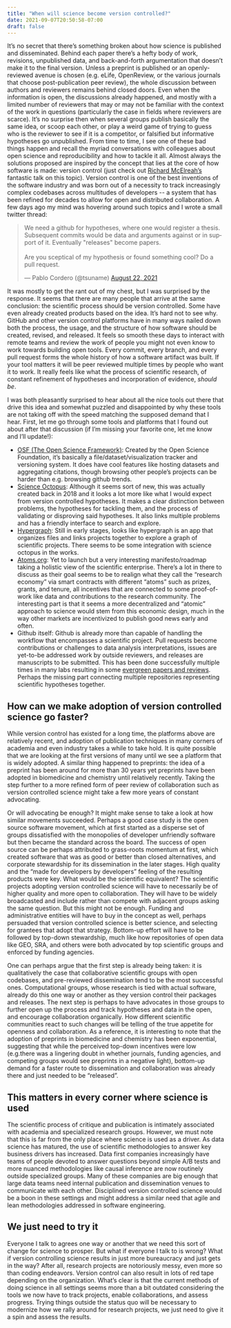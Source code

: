 ```yaml
---
title: "When will science become version controlled?"
date: 2021-09-07T20:50:58-07:00
draft: false
---
```


It’s no secret that there’s something broken about how science is published and disseminated. Behind each paper there’s a hefty body of work, revisions, unpublished data, and back-and-forth argumentation that doesn’t make it to the final version. Unless a preprint is published or an openly-reviewed avenue is chosen (e.g. eLife, OpenReview, or the various journals that choose post-publication peer review), the whole discussion between authors and reviewers remains behind closed doors. Even when the information is open, the discussions already happened, and mostly with a limited number of reviewers that may or may not be familiar with the context of the work in questions (particularly the case in fields where reviewers are scarce). It’s no surprise then when several groups publish basically the same idea, or scoop each other, or play a weird game of trying to guess who is the reviewer to see if it is a competitor, or falsified but informative hypotheses go unpublished. From time to time, I see one of these bad things happen and recall the myriad conversations with colleagues about open science and reproducibility and how to tackle it all. Almost always the solutions proposed are inspired by the concept that lies at the core of how software is made: version control (just check out [Richard McElreah’s](https://www.youtube.com/watch?v=zwRdO9_GGhY&t=21s) fantastic talk on this topic). Version control is one of the best inventions of the software industry and was born out of a necessity to track increasingly complex codebases across multitudes of developers -- a system that has been refined for decades to allow for open and distributed collaboration. A few days ago my mind was hovering around such topics and I wrote a small twitter thread:

<blockquote class="twitter-tweet"><p lang="en" dir="ltr">We need a github for hypotheses, where one would register a thesis. Subsequent commits would be data and arguments against or in support of it. Eventually &quot;releases&quot; become papers.<br><br>Are you sceptical of my hypothesis or found something cool? Do a pull request.</p>&mdash; Pablo Cordero (@tsuname) <a href="https://twitter.com/tsuname/status/1429293053756379139?ref_src=twsrc%5Etfw">August 22, 2021</a></blockquote> <script async src="https://platform.twitter.com/widgets.js" charset="utf-8"></script>

It was mostly to get the rant out of my chest, but I was surprised by the response. It seems that there are many people that arrive at the same conclusion: the scientific process should be version controlled. Some have even already created products based on the idea. It’s hard not to see why. GitHub and other version control platforms have in many ways nailed down both the process, the usage, and the structure of how software should be created, revised, and released. It feels so smooth these days to interact with remote teams and review the work of people you might not even know to work towards building open tools. Every commit, every branch, and every pull request forms the whole history of how a software artifact was built. If your tool matters it will be peer reviewed multiple times by people who want it to work. It really feels like what the process of scientific research, of constant refinement of hypotheses and incorporation of evidence, *should be*.

I was both pleasantly surprised to hear about all the nice tools out there that drive this idea and somewhat puzzled and disappointed by why these tools are not taking off with the speed matching the supposed demand that I hear. First, let me go through some tools and platforms that I found out about after that discussion (if I’m missing your favorite one, let me know and I’ll update!):

* [OSF (The Open Science Framework)](https://osf.io/): Created by the Open Science Foundation, it’s basically a file/dataset/visualization tracker and versioning system. It does have cool features like hosting datasets and aggregating citations, though browsing other people’s projects can be harder than e.g. browsing github trends.
* [Science Octopus](https://science-octopus.org/): Although it seems sort of new, this was actually created back in 2018 and it looks a lot more like what I would expect from version controlled hypotheses. It makes a clear distinction between problems, the hypotheses for tackling them, and the process of validating or disproving said hypotheses. It also links multiple problems and has a friendly interface to search and explore.
* [Hypergraph](https://hypergraph.xyz/): Still in early stages, looks like hypergraph is an app that organizes files and links projects together to explore a graph of scientific projects. There seems to be some integration with science octopus in the works.
* [Atoms.org](https://atoms.org/scientiae#magna-carta-scientiae): Yet to launch but a very interesting manifesto/roadmap taking a holistic view of the scientific enterprise. There’s a lot in there to discuss as their goal seems to be to realign what they call the “research economy” via smart contracts with different “atoms” such as prizes, grants, and tenure, all incentives that are connected to some proof-of-work like data and contributions to the research community. The interesting part is that it seems a more decentralized and “atomic” approach to science would stem from this economic design, much in the way other markets are incentivized to publish good news early and often.
* Github itself: Github is already more than capable of handling the workflow that encompasses a scientific project. Pull requests become contributions or challenges to data analysis interpretations, issues are yet-to-be addressed work by outside reviewers, and releases are manuscripts to be submitted. This has been done successfully multiple times in many labs resulting in some [evergreen papers and reviews](https://github.com/greenelab/deep-review). Perhaps the missing part connecting multiple repositories representing scientific hypotheses together. 

## How can we make adoption of version controlled science go faster?

While version control has existed for a long time, the platforms above are relatively recent, and adoption of publication techniques in many corners of academia and even industry takes a while to take hold. It is quite possible that we are looking at the first versions of many until we see a platform that is widely adopted. A similar thing happened to preprints: the idea of a preprint has been around for more than 30 years yet preprints have been adopted in biomedicine and chemistry until relatively recently. Taking the step further to a more refined form of peer review of collaboration such as version controlled science might take a few more years of constant advocating.

Or will advocating be enough? It might make sense to take a look at how similar movements succeeded. Perhaps a good case study is the open source software movement, which at first started as a disperse set of groups dissatisfied with the monopolies of developer unfriendly software but then became the standard across the board. The success of open source can be perhaps attributed to grass-roots momentum at first, which created software that was as good or better than closed alternatives, and corporate stewardship for its dissemination in the later stages. High quality and the “made for developers by developers” feeling of the resulting products were key. What would be the scientific equivalent? The scientific projects adopting version controlled science will have to necessarily be of higher quality and more open to collaboration. They will have to be widely broadcasted and include rather than compete with adjacent groups asking the same question. But this might not be enough. Funding and administrative entities will have to buy in the concept as well, perhaps persuaded that version controlled science is better science, and selecting for grantees that adopt that strategy. Bottom-up effort will have to be followed by top-down stewardship, much like how repositories of open data like GEO, SRA, and others were both advocated by top scientific groups and enforced by funding agencies.

One can perhaps argue that the first step is already being taken: it is qualitatively the case that collaborative scientific groups with open codebases, and pre-reviewed dissemination tend to be the most successful ones. Computational groups, whose research is tied with actual software, already do this one way or another as they version control their packages and releases. The next step is perhaps to have advocates in those groups to further open up the process and track hypotheses and data in the open, and encourage collaboration organically. How different scientific communities react to such changes will be telling of the true appetite for openness and collaboration. As a reference, it is interesting to note that the adoption of preprints in biomedicine and chemistry has been exponential, suggesting that while the perceived top-down incentives were low (e.g.there was a lingering doubt in whether journals, funding agencies, and competing groups would see preprints in a negative light), bottom-up demand for a faster route to dissemination and collaboration was already there and just needed to be “released”.

## This matters in every corner where science is used

The scientific process of critique and publication is intimately associated with academia and specialized research groups. However, we must note that this is far from the only place where science is used as a driver. As data science has matured, the use of scientific methodologies to answer key business drivers has increased. Data first companies increasingly have teams of people devoted to answer questions beyond simple A/B tests and more nuanced methodologies like causal inference are now routinely outside specialized groups. Many of these companies are big enough that large data teams need internal publication and dissemination venues to communicate with each other. Disciplined version controlled science would be a boon in these settings and might address a similar need that agile and lean methodologies addressed in software engineering.

## We just need to try it

Everyone I talk to agrees one way or another that we need this sort of change for science to prosper. But what if everyone I talk to is wrong? What if version controlling science results in just more bureaucracy and just gets in the way? After all, research projects are notoriously messy, even more so than coding endeavors. Version control can also result in lots of red tape depending on the organization. What’s clear is that the current methods of doing science in all settings seems more than a bit outdated considering the tools we now have to track projects, enable collaborations, and assess progress. Trying things outside the status quo will be necessary to modernize how we rally around for research projects, we just need to give it a spin and assess the results.


